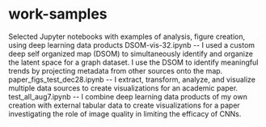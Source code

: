 # work-samples
Selected Jupyter notebooks with examples of analysis, figure creation, using deep learning data products
DSOM-vis-32.ipynb -- I used a custom deep self organized map (DSOM) to simultaneously identify and organize the latent space for a graph dataset. I use the DSOM to identify meaningful trends by projecting metadata from other sources onto the map.
paper_figs_test_dec28.ipynb -- I extract, transform, analyze, and visualize multiple data sources to create visualizations for an academic paper.
test_all_aug7.ipynb -- I combine deep learning data products of my own creation with external tabular data to create visualizations for a paper investigating the role of image quality in limiting the efficacy of CNNs.
